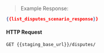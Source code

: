 > Example Response:

```json
{{list_disputes_scenario_response}}
```

#### HTTP Request

`GET {{staging_base_url}}/disputes/`

